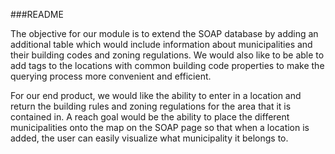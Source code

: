 ###README

The objective for our module is to extend the SOAP database by adding an additional table which would include information about municipalities and their building codes and zoning regulations. We would also like to be able to add tags to the locations with common building code properties to make the querying process more convenient and efficient.

For our end product, we would like the ability to enter in a location and return the building rules and zoning regulations for the area that it is contained in. A reach goal would be the ability to place the different municipalities onto the map on the SOAP page so that when a location is added, the user can easily visualize what municipality it belongs to.
